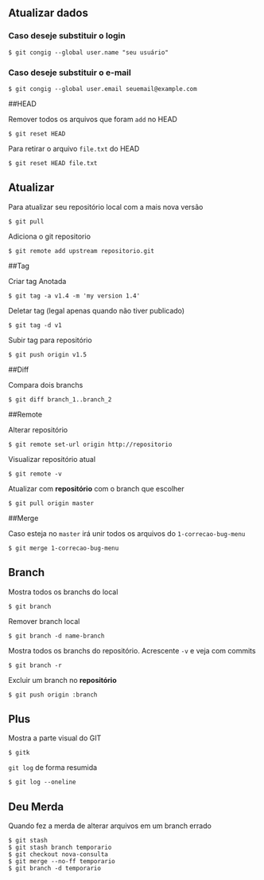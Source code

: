 ## Atualizar dados


### Caso deseje substituir o login
```
$ git congig --global user.name "seu usuário"
```

### Caso deseje substituir o e-mail

```
$ git congig --global user.email seuemail@example.com
```

##HEAD

Remover todos os arquivos que foram `add` no HEAD

```
$ git reset HEAD  
```

Para retirar o arquivo `file.txt` do HEAD

```
$ git reset HEAD file.txt 
```

## Atualizar

Para atualizar seu repositório local com a mais nova versão

```
$ git pull 
```

Adiciona o git repositorio

```
$ git remote add upstream repositorio.git 
````


##Tag

Criar tag Anotada

```
$ git tag -a v1.4 -m 'my version 1.4'
```

Deletar tag (legal apenas quando não tiver publicado)

```
$ git tag -d v1
```

Subir tag para repositório

```
$ git push origin v1.5
```

##Diff

Compara dois branchs

```
$ git diff branch_1..branch_2
```

##Remote

Alterar repositório

```
$ git remote set-url origin http://repositorio
```

Visualizar repositório atual

```
$ git remote -v
```

Atualizar com **repositório** com o branch que escolher

```
$ git pull origin master
```


##Merge


Caso esteja no `master`  irá unir todos os arquivos do `1-correcao-bug-menu`

```
$ git merge 1-correcao-bug-menu
```

## Branch

Mostra todos os branchs do local

```
$ git branch 
```

Remover branch local

```
$ git branch -d name-branch
```

Mostra todos os branchs do repositório. Acrescente `-v` e veja com commits

```
$ git branch -r

```

Excluir um branch no **repositório**

```
$ git push origin :branch 
```


## Plus

Mostra a parte  visual do GIT

```
$ gitk
```

`git log` de forma resumida

```
$ git log --oneline 
```

## Deu Merda

Quando fez a merda de alterar arquivos em um branch errado

```
$ git stash
$ git stash branch temporario
$ git checkout nova-consulta
$ git merge --no-ff temporario
$ git branch -d temporario
```